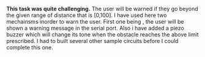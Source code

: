 **This task was quite challenging.** The user will be warned if they go beyond the given range of distance that is [0,100]. I have used here two mechainsms inorder to warn the user.
  First one being , the user will be shown a warning message in the serial port. Also i have added a piezo buzzer which will change its tone when the obstacle reaches the above limit prescribed.
  I had to built several other sample circuits before I could complete this one.
